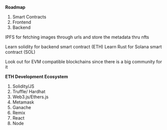 **Roadmap**
1. Smart Contracts
2. Frontend
3. Backend

IPFS for fetching images through urls and store the metadata thru nfts

Learn solidity for backend smart contract (ETH)
Learn Rust for Solana smart contract (SOL)

Look out for EVM compatible blockchains since there is a big community for it


**ETH Development Ecosystem**
1. Solidity/JS
2. Truffle/ Hardhat
3. Web3.js/Ethers.js
4. Metamask
5. Ganache
6. Remix
7. React
8. Node

